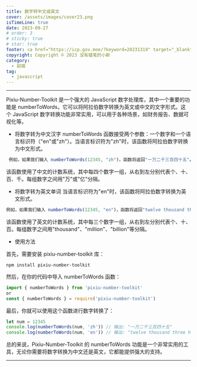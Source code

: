 ```yaml
---
title: 数字转中文或英文
cover: /assets/images/cover23.png
isTimeLine: true
date: 2023-09-27
# order: 3
# sticky: true
# star: true
footer: <a href="https://icp.gov.moe/?keyword=20231319" target="_blank">萌 ICP 备 20231319 号</a>
copyright: Copyright © 2023 没有蜡笔的小新
category:
  - 前端
tag:
  - javascript
---
```


---

Pixiu-Number-Toolkit 是一个强大的 JavaScript 数字处理库，其中一个重要的功能是 numberToWords，它可以将阿拉伯数字转换为英文或中文的文字形式。这个 JavaScript 数字转换功能非常实用，可以用于各种场景，如财务报告、数据可视化等。

- 将数字转为中文汉字
  numberToWords 函数接受两个参数：一个数字和一个语言标识符（"en"或"zh"）。当语言标识符为"zh"时，该函数将阿拉伯数字转换为中文形式。

```js
 例如，如果我们输入 numberToWords(12345, "zh")，函数将返回"一万二千三百四十五"。
```

该函数使用了中文的计数系统，其中每四个数字一组，从右到左分别代表个、十、百、千。每组数字之间用"万"或"亿"分隔。

- 将数字转为英文单词
  当语言标识符为"en"时，该函数将阿拉伯数字转换为英文形式。

```js
例如，如果我们输入 numberToWords(12345, "en")，函数将返回"twelve thousand three hundred forty-five"。
```

该函数使用了英文的计数系统，其中每三个数字一组，从右到左分别代表个、十、百。每组数字之间用"thousand"、"million"、"billion"等分隔。

- 使用方法

首先，需要安装 pixiu-number-toolkit 库：

```shell
npm install pixiu-number-toolkit
```

然后，在你的代码中导入 numberToWords 函数：

```js
import { numberToWords } from 'pixiu-number-toolkit'
or
const { numberToWords } = require('pixiu-number-toolkit')
```

最后，你就可以使用这个函数进行数字转换了：

```js
let num = 12345
console.log(numberToWords(num, 'zh')) // 输出: "一万二千三百四十五"
console.log(numberToWords(num, 'en')) // 输出: "twelve thousand three hundred forty-five"
```

总的来说，Pixiu-Number-Toolkit 的 numberToWords 功能是一个非常实用的工具，无论你需要将数字转换为中文还是英文，它都能提供强大的支持。

---

